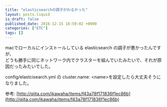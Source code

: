 ```yaml
---
title: "elasticsearchの調子がわるかった"
layout: posts.liquid
is_draft: false
published_date: 2016-12-15 18:59:02 +0900
categories: ["ETC"]
tags: []
---
```


macでローカルにインストールしている elasticsearch の調子が悪かったんですが、  
どうも勝手に同じネットワーク内でクラスターを組んでいたみたいで、それが原因だったみたいでした。

config/elastcisearch.yml の cluster.name: \<name\>を設定したら大丈夫そうになりました。

参考: [http://qiita.com/ikawaha/items/f43a78f171836f1ec86b](http://qiita.com/ikawaha/items/f43a78f171836f1ec86b)


